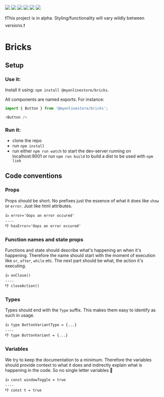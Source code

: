 [![](https://circleci.com/gh/MyOnlineStore/bricks/tree/master.svg?style=shield)](https://circleci.com/gh/MyOnlineStore/bricks/tree/master) [![](https://api.codeclimate.com/v1/badges/af815fd9f588fcf86d8f/test_coverage)](https://codeclimate.com/github/MyOnlineStore/bricks/test_coverage) [![](https://api.codeclimate.com/v1/badges/af815fd9f588fcf86d8f/maintainability)](https://codeclimate.com/github/MyOnlineStore/bricks/maintainability) [![](https://img.shields.io/badge/style-%F0%9F%92%85%20styled--components-orange.svg?colorB=daa357&colorA=db748e)](https://github.com/styled-components/styled-components) [![](https://badges.frapsoft.com/os/gpl/gpl.png?v=103)](https://opensource.org/licenses/GPL-3.0/) [![](https://img.shields.io/badge/code_style-prettier-ff69b4.svg?style=flat-square)](https://github.com/prettier/prettier)

❗️This project is in alpha. Styling/functionality will vary wildly between versions.❗️

# Bricks

## Setup

### Use it:
Install it using: `npm install @myonlinestore/bricks`.

All components are named exports. For instance:
```typescript
import { Button } from '@myonlinestore/bricks';

<Button />
```

### Run it:

- clone the repo
- run `npm install`
- run either `npm run watch` to start the dev-server running on localhost:9001 or run `npm run build` to build a dist to be used with `npm link`

## Code conventions

### Props 
Props should be short. No prefixes just the essence of what it does like `show` or `error`. Just like html attributes. 

```
👍 error='Oops an error occured'
----
👎 hasError='Oops an error occured'
```


### Function names and state props
Functions and state should describe what's happening an when it's happening. Therefore the name should start with the moment of execution like  `or`, `after`, `while` etc. The next part should be what, the action it's executing. 

```
👍 onClose()
----
👎 closeAction()
```

### Types
Types should end with the `Type` suffix. This makes them easy to identify as such in usage.

```
👍 type ButtonVariantType = {...}
----
👎 type ButtonVariant = {...}
```

### Variables 
We try to keep the documentation to a minimum. Therefore the variables should provide context to what it does and indirectly explain what is happening in the code. So no single letter variables 🙂
```
👍 const windowToggle = true
----
👎 const t = true
```